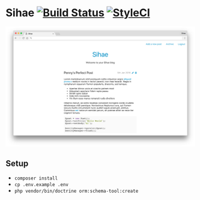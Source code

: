 # Sihae [![Build Status](https://travis-ci.org/imjoehaines/sihae.svg)](https://travis-ci.org/imjoehaines/sihae) [![StyleCI](https://styleci.io/repos/42362618/shield)](https://styleci.io/repos/42362618)

[![Sihae home page](screenshot.png)](https://raw.githubusercontent.com/imjoehaines/sihae/master/screenshot.png)

## Setup
- `composer install`
- `cp .env.example .env`
- `php vendor/bin/doctrine orm:schema-tool:create`
